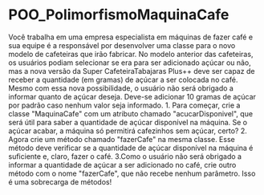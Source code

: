 # POO_PolimorfismoMaquinaCafe
Você trabalha em uma empresa especialista em máquinas de fazer café e sua equipe é a responsável por desenvolver uma classe para o novo modelo de cafeteiras que irão fabricar.   No modelo anterior das cafeteiras, os usuários podiam selecionar se era para ser adicionado açúcar ou não, mas a nova versão da Super CafeteiraTabajaras Plus++ deve ser capaz de receber a quantidade (em gramas) de açúcar a ser colocada no café. Mesmo com essa nova possibilidade, o usuário não será obrigado a informar quanto de açúcar deseja. Deve-se adicionar 10 gramas de açúcar por padrão caso nenhum valor seja informado.  1. Para começar, crie a classe "MaquinaCafe" com um atributo chamado "acucarDisponivel", que será útil para saber a quantidade de açúcar disponível na máquina. Se o açúcar acabar, a máquina só permitirá cafezinhos sem açúcar, certo?  2. Agora crie um método chamado "fazerCafe" na mesma classe. Esse método deve verificar se a quantidade de açúcar disponível na máquina é suficiente e, claro, fazer o café.  3.Como o usuário não será obrigado a informar a quantidade de açúcar a ser adicionado no café, crie outro método com o nome "fazerCafe", que não recebe nenhum parâmetro. Isso é uma sobrecarga de métodos!
